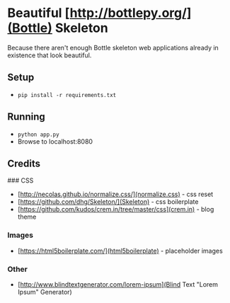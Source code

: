 # Beautiful [http://bottlepy.org/](Bottle) Skeleton

Because there aren't enough Bottle skeleton web applications already in existence that look beautiful.

## Setup

* `pip install -r requirements.txt`

## Running

* `python app.py`
* Browse to localhost:8080

## Credits

### CSS
* [http://necolas.github.io/normalize.css/](normalize.css) - css reset
* [https://github.com/dhg/Skeleton/](Skeleton) - css boilerplate
* [https://github.com/kudos/crem.in/tree/master/css](crem.in) - blog theme

### Images
* [https://html5boilerplate.com/](html5boilerplate) - placeholder images

### Other
* [http://www.blindtextgenerator.com/lorem-ipsum](Blind Text "Lorem Ipsum" Generator)
